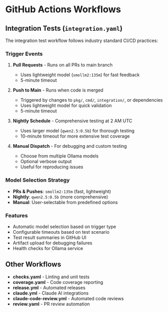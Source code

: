 # GitHub Actions Workflows

## Integration Tests (`integration.yaml`)

The integration test workflow follows industry standard CI/CD practices:

### Trigger Events

1. **Pull Requests** - Runs on all PRs to main branch
   - Uses lightweight model (`smollm2:135m`) for fast feedback
   - 5-minute timeout

2. **Push to Main** - Runs when code is merged
   - Triggered by changes to `pkg/`, `cmd/`, `integration/`, or dependencies
   - Uses lightweight model for quick validation
   - 5-minute timeout

3. **Nightly Schedule** - Comprehensive testing at 2 AM UTC
   - Uses larger model (`qwen2.5:0.5b`) for thorough testing
   - 10-minute timeout for more extensive test coverage

4. **Manual Dispatch** - For debugging and custom testing
   - Choose from multiple Ollama models
   - Optional verbose output
   - Useful for reproducing issues

### Model Selection Strategy

- **PRs & Pushes**: `smollm2:135m` (fast, lightweight)
- **Nightly**: `qwen2.5:0.5b` (more comprehensive)
- **Manual**: User-selectable from predefined options

### Features

- Automatic model selection based on trigger type
- Configurable timeouts based on test scenario
- Test result summaries in GitHub UI
- Artifact upload for debugging failures
- Health checks for Ollama service

## Other Workflows

- **checks.yaml** - Linting and unit tests
- **coverage.yaml** - Code coverage reporting
- **release.yml** - Automated releases
- **claude.yml** - Claude AI integrations
- **claude-code-review.yml** - Automated code reviews
- **review.yaml** - PR review automation
